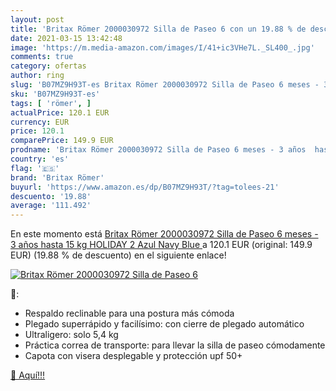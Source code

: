 ```yaml
---
layout: post
title: 'Britax Römer 2000030972 Silla de Paseo 6 con un 19.88 % de descuento'
date: 2021-03-15 13:42:48
image: 'https://m.media-amazon.com/images/I/41+ic3VHe7L._SL400_.jpg'
comments: true
category: ofertas
author: ring
slug: 'B07MZ9H93T-es Britax Römer 2000030972 Silla de Paseo 6 meses - 3 años...'
sku: 'B07MZ9H93T-es'
tags: [ 'römer', ]
actualPrice: 120.1 EUR
currency: EUR
price: 120.1
comparePrice: 149.9 EUR
prodname: 'Britax Römer 2000030972 Silla de Paseo 6 meses - 3 años  hasta 15 kg  HOLIDAY 2  Azul  Navy Blue '
country: 'es'
flag: '🇪🇸'
brand: 'Britax Römer'
buyurl: 'https://www.amazon.es/dp/B07MZ9H93T/?tag=tolees-21'
descuento: '19.88'
average: '111.492'
---
```


En este momento está [Britax Römer 2000030972 Silla de Paseo 6 meses - 3 años  hasta 15 kg  HOLIDAY 2  Azul  Navy Blue ](https://www.amazon.es/dp/B07MZ9H93T/?tag=tolees-21) a 120.1 EUR (original: 149.9 EUR) (19.88 %  de descuento) en el siguiente enlace!

[![Britax Römer 2000030972 Silla de Paseo 6](https://m.media-amazon.com/images/I/41+ic3VHe7L._SL400_.jpg)](https://www.amazon.es/dp/B07MZ9H93T/?tag=tolees-21)

🔎:

- Respaldo reclinable para una postura más cómoda
- Plegado superrápido y facilísimo: con cierre de plegado automático
- Ultraligero: solo 5,4 kg
- Práctica correa de transporte: para llevar la silla de paseo cómodamente
- Capota con visera desplegable y protección upf 50+

[🛒 Aquí!!!](https://www.amazon.es/dp/B07MZ9H93T/?tag=tolees-21)
